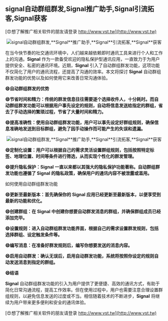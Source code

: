 ## **signal自动群组群发,**Signal**推广助手,**Signal**引流拓客,**Signal**获客**

[😍想了解推广相关软件的朋友请登录 http://www.vst.tw](http://www.vst.tw)

 <center><img src="https://vst.tw/MP4/tuiguang/png/2.png" alt="signal自动群组群发,**Signal**推广助手,**Signal**引流拓客,**Signal**获客"></center>

在当今快节奏的社交通讯环境中，人们越来越依赖即时通讯工具来进行个人和工作上的沟通。**Signal** 作为一款备受欢迎的隐私保护型通讯应用，一直致力于为用户提供安全、私密的通讯环境。近期，**Signal** 引入了自动群组群发功能，这项功能不仅简化了用户的通讯流程，还提高了沟通的效率。本文将探讨 **Signal** 自动群组群发功能的优势以及如何使用它来改善日常沟通体验。

**😄自动群组群发的优势**

**😄节省时间和精力：传统的群发信息往往需要逐个选择收件人，十分耗时。而自动群组群发功能可以根据用户事先设定的规则，自动将信息发送给指定的群组，省去了手动选择的繁琐过程，节省了大量时间和精力。**

**😄提高准确性：使用自动群组群发功能，用户可以事先设定好群组规则，确保信息准确地发送到目标群组，避免了因手动操作而可能产生的失误和遗漏。**

 <center><img src="https://vst.tw/MP4/tuiguang/png/4.png" alt="signal自动群组群发,**Signal**推广助手,**Signal**引流拓客,**Signal**获客"></center>

**😄定制化设置：用户可以根据自己的需求灵活设置群组规则，包括按照特定标签、地理位置、时间等条件进行筛选，从而实现个性化的群发管理。**

**😄提升隐私保护：**Signal** 一直以来都以其强大的隐私保护功能著称。自动群组群发功能也遵循了 **Signal** 的隐私政策，确保用户的通讯内容不被泄露或滥用。**

如何使用自动群组群发功能

**😄更新至最新版本：首先确保你的 **Signal** 应用已经更新至最新版本，以便享受到最新的功能和优化。**

**😄创建群组：在 **Signal** 中创建你想要自动群发消息的群组，并确保群组成员已经添加完毕。**

**😄设置规则：进入自动群组群发功能界面，根据自己的需求设置群发规则，包括选择群组、设定触发条件等。**

**😄编写消息：在准备好群发规则后，编写你想要发送的消息内容。**

**😄启用自动群发：确认无误后，启用自动群发功能，系统将按照你设定的规则自动发送消息到指定的群组。**

**😄结语**

**Signal** 自动群组群发功能的引入为用户提供了更便捷、高效的通讯方式，有助于简化日常沟通流程，提高工作效率。但在使用过程中，用户也需要注意合理设置群组规则，以避免信息发送的过度或不当。相信随着技术的不断进步，**Signal** 将继续为用户带来更多便利和安全的通讯体验。

[😍想了解推广相关软件的朋友请登录 http://www.vst.tw](http://www.vst.tw)




